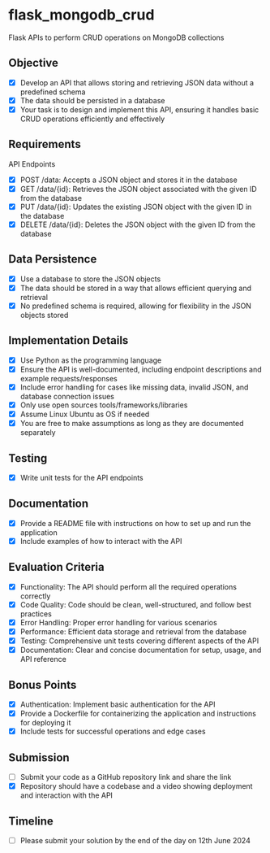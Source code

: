 # flask_mongodb_crud
Flask APIs to perform CRUD operations on MongoDB collections

## Objective
- [x] Develop an API that allows storing and retrieving JSON data without a predefined schema
- [x] The data should be persisted in a database
- [x] Your task is to design and implement this API, ensuring it handles basic CRUD operations efficiently and effectively

## Requirements
API Endpoints
- [x] POST /data: Accepts a JSON object and stores it in the database
- [x] GET /data/{id}: Retrieves the JSON object associated with the given ID from the database
- [x] PUT /data/{id}: Updates the existing JSON object with the given ID in the database
- [x] DELETE /data/{id}: Deletes the JSON object with the given ID from the database

## Data Persistence
- [x] Use a database to store the JSON objects
- [x] The data should be stored in a way that allows efficient querying and retrieval
- [x] No predefined schema is required, allowing for flexibility in the JSON objects stored

## Implementation Details
- [x] Use Python as the programming language
- [x] Ensure the API is well-documented, including endpoint descriptions and example requests/responses
- [x] Include error handling for cases like missing data, invalid JSON, and database connection issues
- [x] Only use open sources tools/frameworks/libraries
- [x] Assume Linux Ubuntu as OS if needed
- [x] You are free to make assumptions as long as they are documented separately

## Testing
- [x] Write unit tests for the API endpoints

## Documentation
- [x] Provide a README file with instructions on how to set up and run the application
- [x] Include examples of how to interact with the API

## Evaluation Criteria
- [x] Functionality: The API should perform all the required operations correctly
- [x] Code Quality: Code should be clean, well-structured, and follow best practices
- [x] Error Handling: Proper error handling for various scenarios
- [x] Performance: Efficient data storage and retrieval from the database
- [x] Testing: Comprehensive unit tests covering different aspects of the API
- [x] Documentation: Clear and concise documentation for setup, usage, and API reference

## Bonus Points
- [x] Authentication: Implement basic authentication for the API
- [x] Provide a Dockerfile for containerizing the application and instructions for deploying it
- [x] Include tests for successful operations and edge cases

## Submission
- [ ] Submit your code as a GitHub repository link and share the link
- [x] Repository should have a codebase and a video showing deployment and interaction with the API

## Timeline
- [ ] Please submit your solution by the end of the day on 12th June 2024
